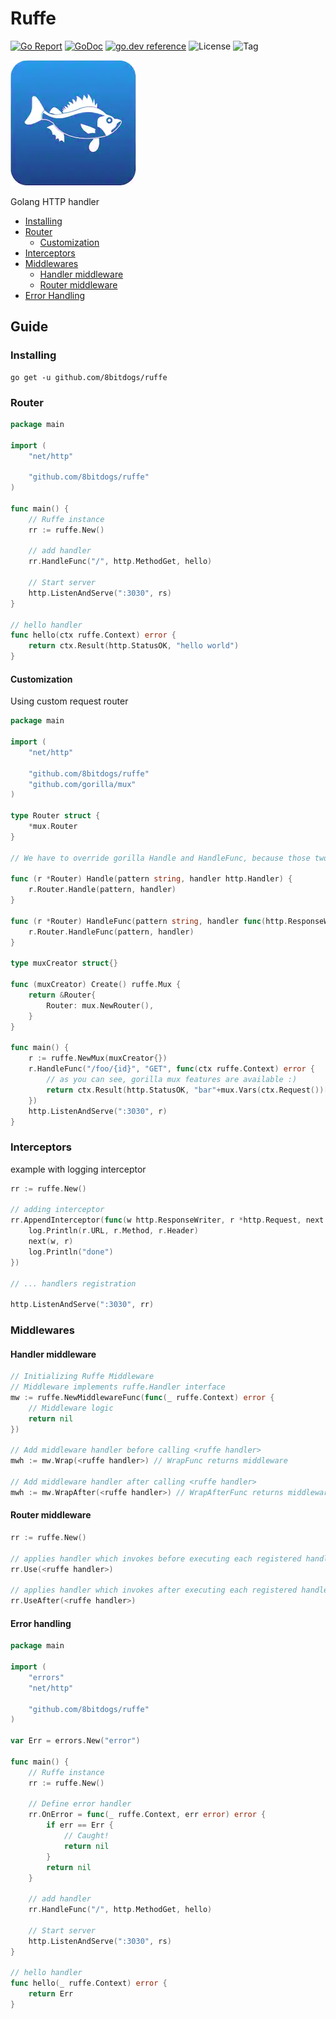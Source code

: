 
# Ruffe
[![Go Report](https://goreportcard.com/badge/github.com/8bitdogs/ruffe)](https://goreportcard.com/report/github.com/8bitdogs/ruffe)
[![GoDoc](https://godoc.org/github.com/8bitdogs/ruffe?status.svg)](https://godoc.org/github.com/8bitdogs/ruffe)
[![go.dev reference](https://img.shields.io/badge/go.dev-reference-007d9c?logo=go&logoColor=white&style=flat)](https://pkg.go.dev/github.com/8bitdogs/ruffe)
![License](https://img.shields.io/github/license/8bitdogs/ruffe)
![Tag](https://img.shields.io/github/v/tag/8bitdogs/ruffe)

![Ruffe preview](ruffe.png?raw=true "Ruffe")

Golang HTTP handler
				
- [Installing](#installing)	
- [Router](#router)
	- [Customization](#customization)
- [Interceptors](#interceptors)
- [Middlewares](#middlewares)
	- [Handler middleware](#handler-middleware)
	- [Router middleware](#router-middleware)
- [Error Handling](#error-handling)

## Guide
### Installing 
```
go get -u github.com/8bitdogs/ruffe
```

### Router
```go
package main

import (
	"net/http"

	"github.com/8bitdogs/ruffe"
)

func main() {
	// Ruffe instance
	rr := ruffe.New()

	// add handler
	rr.HandleFunc("/", http.MethodGet, hello)

	// Start server
	http.ListenAndServe(":3030", rs)
}

// hello handler
func hello(ctx ruffe.Context) error {
	return ctx.Result(http.StatusOK, "hello world")
}
```
#### Customization
Using custom request router
```go
package main

import (
	"net/http"

	"github.com/8bitdogs/ruffe"
	"github.com/gorilla/mux"
)

type Router struct {
	*mux.Router
}

// We have to override gorilla Handle and HandleFunc, because those two functions are returning gorilla Router instance

func (r *Router) Handle(pattern string, handler http.Handler) {
	r.Router.Handle(pattern, handler)
}

func (r *Router) HandleFunc(pattern string, handler func(http.ResponseWriter, *http.Request)) {
	r.Router.HandleFunc(pattern, handler)
}

type muxCreator struct{}

func (muxCreator) Create() ruffe.Mux {
	return &Router{
		Router: mux.NewRouter(),
	}
}

func main() {
	r := ruffe.NewMux(muxCreator{})
	r.HandleFunc("/foo/{id}", "GET", func(ctx ruffe.Context) error {
		// as you can see, gorilla mux features are available :) 
		return ctx.Result(http.StatusOK, "bar"+mux.Vars(ctx.Request())["id"])
	})
	http.ListenAndServe(":3030", r)
}
```

### Interceptors
example with logging interceptor
```go
rr := ruffe.New()

// adding interceptor
rr.AppendInterceptor(func(w http.ResponseWriter, r *http.Request, next http.HandlerFunc) {
	log.Println(r.URL, r.Method, r.Header)
	next(w, r)
	log.Println("done")
})

// ... handlers registration

http.ListenAndServe(":3030", rr)
```

### Middlewares
#### Handler middleware
```go
// Initializing Ruffe Middleware
// Middleware implements ruffe.Handler interface
mw := ruffe.NewMiddlewareFunc(func(_ ruffe.Context) error {
	// Middleware logic
	return nil
})

// Add middleware handler before calling <ruffe handler> 
mwh := mw.Wrap(<ruffe handler>) // WrapFunc returns middleware

// Add middleware handler after calling <ruffe handler> 
mwh := mw.WrapAfter(<ruffe handler>) // WrapAfterFunc returns middleware
```
#### Router middleware
```go
rr := ruffe.New()

// applies handler which invokes before executing each registered handler
rr.Use(<ruffe handler>)

// applies handler which invokes after executing each registered handler
rr.UseAfter(<ruffe handler>)
```
#### Error handling
```go
package main

import (
	"errors"
	"net/http"

	"github.com/8bitdogs/ruffe"
)

var Err = errors.New("error")

func main() {
	// Ruffe instance
	rr := ruffe.New()

	// Define error handler
	rr.OnError = func(_ ruffe.Context, err error) error {
		if err == Err {
			// Caught!
			return nil
		}
		return nil
	}

	// add handler
	rr.HandleFunc("/", http.MethodGet, hello)

	// Start server
	http.ListenAndServe(":3030", rs)
}

// hello handler
func hello(_ ruffe.Context) error {
	return Err
}
```
